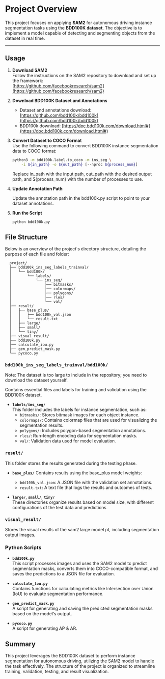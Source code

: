 # Project Overview

This project focuses on applying **SAM2** for autonomous driving instance segmentation tasks using the **BDD100K dataset**. The objective is to implement a model capable of detecting and segmenting objects from the dataset in real time.

---

## Usage

1. **Download SAM2**  
   Follow the instructions on the SAM2 repository to download and set up the framework:  
   [https://github.com/facebookresearch/sam2](https://github.com/facebookresearch/sam2)

2. **Download BDD100K Dataset and Annotations**  
   - Dataset and annotations download: [https://github.com/bdd100k/bdd100k](https://github.com/bdd100k/bdd100k)  
   - BDD100k download: [https://doc.bdd100k.com/download.html#](https://doc.bdd100k.com/download.html#)

3. **Convert Dataset to COCO Format**  
   Use the following command to convert BDD100K instance segmentation data to COCO format:
   ```bash
   python3 -m bdd100k.label.to_coco -m ins_seg \
       -i ${in_path} -o ${out_path} [--nproc ${process_num}]
   ```
   Replace in_path with the input path, out_path with the desired output path, and ${process_num} with the number of processes to use.
4. **Update Annotation Path**
   
   Update the annotation path in the bdd100k.py script to point to your dataset annotations.
5. **Run the Script**
    ```bash
    python bdd100k.py
    ```


## File Structure

Below is an overview of the project's directory structure, detailing the purpose of each file and folder:
```plaintext
  project/
  ├── bdd100k_ins_seg_labels_trainval/
  │   └── bdd100k/
  │       └── labels/
  │           └── ins_seg/
  │               ├── bitmasks/
  │               ├── colormaps/
  │               ├── polygons/
  │               ├── rles/
  │               └── val/
  ├── result/
  │   ├── base_plus/
  │   │   ├── bdd100k_val.json
  │   │   └── result.txt
  │   ├── large/
  │   ├── small/
  │   └── tiny/
  ├── visual_result/
  ├── bdd100k.py
  ├── calculate_iou.py
  ├── gen_predict_mask.py
  └── pycoco.py
```

### `bdd100k_ins_seg_labels_trainval/bdd100k/` 
Note: The dataset is too large to include in the repository; you need to download the dataset yourself.

Contains essential files and labels for training and validation using the BDD100K dataset.

- **`labels/ins_seg/`**  
  This folder includes the labels for instance segmentation, such as:
  - `bitmasks/`: Stores bitmask images for each object instance.
  - `colormaps/`: Contains colormap files that are used for visualizing the segmentation results.
  - `polygons/`: Includes polygon-based segmentation annotations.
  - `rles/`: Run-length encoding data for segmentation masks.
  - `val/`: Validation data used for model evaluation.

### `result/`
This folder stores the results generated during the testing phase.

- **`base_plus/`**
  Contains results using the base_plus model weights:
  - `bdd100k_val.json`: A JSON file with the validation set annotations.
  - `result.txt`: A text file that logs the results and outcomes of tests.

- **`large/`**, **`small/`**, **`tiny/`**  
  These directories organize results based on model size, with different configurations of the test data and predictions.



### `visual_result/`

  Stores the visual results of the sam2 large model pt, including segmentation output images.

### Python Scripts

- **`bdd100k.py`**  
  This script processes images and uses the SAM2 model to predict segmentation masks, converts them into COCO-compatible format, and saves the predictions to a JSON file for evaluation.

- **`calculate_lou.py`**  
  Contains functions for calculating metrics like Intersection over Union (IoU) to evaluate segmentation performance.

- **`gen_predict_mask.py`**  
  A script for generating and saving the predicted segmentation masks based on the model's output.

- **`pycoco.py`**  
  A script for generating AP & AR.
## Summary

This project leverages the BDD100K dataset to perform instance segmentation for autonomous driving, utilizing the SAM2 model to handle the task effectively. The structure of the project is organized to streamline training, validation, testing, and result visualization.
